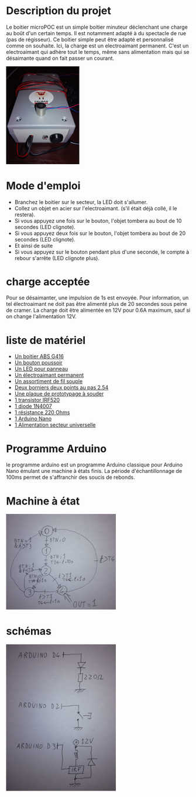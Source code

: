 # Description du projet
Le boitier microPOC est un simple boitier minuteur déclenchant une charge au boût d'un certain temps. Il est notamment adapté à du spectacle de rue (pas de régisseur). Ce boitier simple peut être adapté et personnalisé comme on souhaite. Ici, la charge est un electroaimant permanent. C'est un electroaimant qui adhère tout le temps, même sans alimentation mais qui se désaimante quand on fait passer un courant.

<img src="./photo.jpg" width="200">

# Mode d'emploi
- Branchez le boitier sur le secteur, la LED doit s'allumer.
- Collez un objet en acier sur l'electroaimant. (s'il était déjà collé, il le restera).
- Si vous appuyez une fois sur le bouton, l'objet tombera au bout de 10 secondes (LED clignote).
- Si vous appuyez deux fois sur le bouton, l'objet tombera au bout de 20 secondes (LED clignote).
- Et ainsi de suite
- Si vous appuyez sur le bouton pendant plus d'une seconde, le compte à rebour s'arrête (LED clignote plus).

# charge acceptée
Pour se désaimanter, une impulsion de 1s est envoyée. Pour information, un tel électroaimant ne doit pas être alimenté plus de 20 secondes sous peine de cramer. La charge doit être alimentée en 12V pour 0.6A maximum, sauf si on change l'alimentation 12V.

# liste de matériel
- [Un boitier ABS G416](https://www.gotronic.fr/art-boitier-abs-g416-6614.htm)
- [Un bouton poussoir](https://www.gotronic.fr/art-bp-noir-etanche-gq2n-19987.htm)
- [Un LED pour panneau](https://www.gotronic.fr/art-voyant-rouge-eco-l3vr-24583.htm)
- [Un électroaimant permanent](https://www.gotronic.fr/art-electroaimant-permanent-12-vcc-pe1212-12-23211.htm)
- [Un assortiment de fil souple](https://www.gotronic.fr/art-assortiment-fcs60-5211.htm)
- [Deux borniers deux points au pas 2.54](https://www.gotronic.fr/art-bornier-sc02-2-54-15468.htm)
- [Une plaque de prototypage à souder](https://www.gotronic.fr/art-plaque-d-essais-double-face-pth30-21532.htm)
- [1 transistor IRF520](https://www.gotronic.fr/art-transistor-irf520n-1489.htm)
- [1 diode 1N4007](https://www.gotronic.fr/art-1n4007-107.htm)
- [1 résistance 220 Ohms](https://www.gotronic.fr/art-10-resistances-1-4w-220-8486-2568.htm)
- [1 Arduino Nano](https://www.gotronic.fr/art-module-arduino-nano-12422.htm)
- [1 Alimentation secteur universelle](https://www.fnac.com/mp40503490/Alimentation-universelle-pour-disque-dur-externe-12V-3A/w-4#omnsearchpos=1)

# Programme Arduino
le programme arduino est un programme Arduino classique pour Arduino Nano émulant une machine à états finis. La période d'échantillonnage de 100ms permet de s'affranchir des soucis de rebonds.

# Machine à état

<img src="./fsm.jpg" width="300">

# schémas

<img src="./schema.jpg" width="300">

